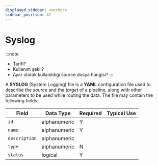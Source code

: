 ```yaml
---
displayed_sidebar: userDocs
sidebar_position: 42
---
```


# Syslog

:::note
* Tarifi?
* Kullanım şekli?
* Ayar olarak kullanıldığı source dosya hangisi?
:::

A **SYSLOG** (System Logging) file is a **YAML** configuration file used to describe the _source_ and the _target_ of a pipeline, along with other parameters to be used while routing the data. The file may contain the following fields:

|Field|Data Type|Required|Typical Use|
|---|---|---|---|
|`id`|alphanumeric|Y||
|`name`|alphanumeric|Y||
|`description`|alphanumeric|||
|`type`|alphanumeric|N||
|`status`|logical|Y||
